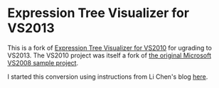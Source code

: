 Expression Tree Visualizer for VS2013
=====================================

This is a fork of [Expression Tree Visualizer for VS2010](http://exprtreevisualizer.codeplex.com/) for ugrading to VS2013. The VS2010 project was itself a fork of [the original Microsoft VS2008 sample project](http://code.msdn.microsoft.com/vstudio/ExpressionTreeVisualizer-3dbdf0c7).

I started this conversion using instructions from Li Chen's blog [here](http://weblogs.asp.net/lichen/expression-tree-visualizer-for-visual-studio-2013).
